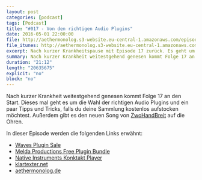 ```yaml
---
layout: post
categories: [podcast]
tags: [Podcast]
title: "#017 - Von den richtigen Audio Plugins"
date: 2016-05-01 22:00:00
file: http://aethermonolog.s3-website.eu-central-1.amazonaws.com/episodes/aethermonolog-017.mp3
file_itunes: http://aethermonolog.s3-website.eu-central-1.amazonaws.com/episserodes/aethermonolog-017.m4a
excerpt: Nach kurzer Krankheitspause mit Episode 17 zurück. Es geht um die Wahl der richtigen Audio Plugins und woran man die "guten" erkennt.
summary: Nach kurzer Krankheit weitestgehend genesen kommt Folge 17 an den Start. Dieses mal geht es um die Wahl der richtigen Audio Plugins und ein paar Tipps und Tricks, falls du deine Sammlung kostenlos aufstocken möchtest. Außerdem gibt es den neuen Song von <a href="http://www.zwohandbreit.de">ZwoHandBreit</a> auf die Ohren. Die Links zur Sendung sind diesmal <a href="http://refer.waves.com/1xdZ">Waves Audio Plugins</a>, <a href="https://www.meldaproduction.com/MFreeEffectsBundle">Melda Production Free Plugin Bundle</a>, <a href="http://www.native-instruments.com/de/products/komplete/samplers/kontakt-5-player/">NI Kontakt Player (Free)</a> und <a href="http://klartexter.net">klartexter.net</a>. Für Kommentare und mehr Infos besuche <a href="http://aethermonolog.de">aethermonolog.de</a>
duration: "21:12"
length: "20635675"
explicit: "no"
block: "no"
---
```


Nach kurzer Krankheit weitestgehend genesen kommt Folge 17 an den Start. Dieses mal geht es um die Wahl der richtigen Audio Plugins und ein paar Tipps und Tricks, falls du deine Sammlung kostenlos aufstocken möchtest. Außerdem gibt es den neuen Song von [ZwoHandBreit](http://www.zwohandbreit.de) auf die Ohren.

In dieser Episode werden die folgenden Links erwähnt:

* [Waves Plugin Sale](http://refer.waves.com/1xdZ)
* [Melda Productions Free Plugin Bundle](https://www.meldaproduction.com/MFreeEffectsBundle)
* [Native Instruments Konktakt Player](http://www.native-instruments.com/de/products/komplete/samplers/kontakt-5-player/)
* [klartexter.net](http://klartexter.net)
* [aethermonolog.de](http://aethermonolog.de)
